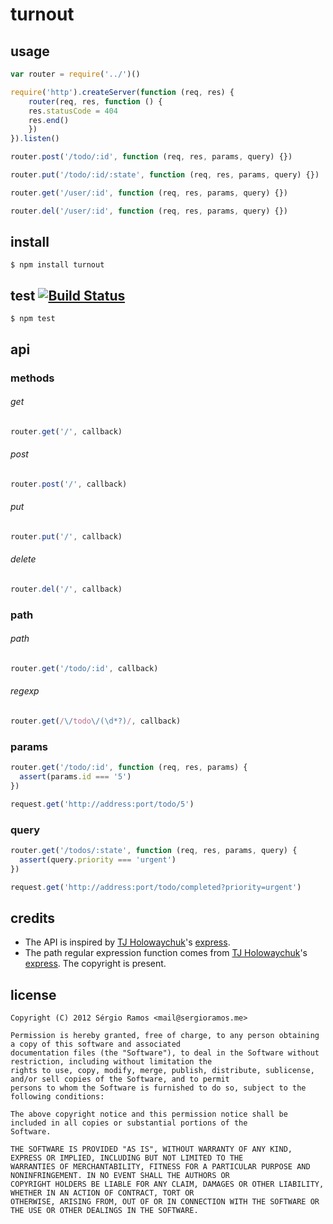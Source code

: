 # turnout

## usage
```js
var router = require('../')()

require('http').createServer(function (req, res) {
    router(req, res, function () {
    res.statusCode = 404
    res.end()
    })
}).listen()

router.post('/todo/:id', function (req, res, params, query) {})

router.put('/todo/:id/:state', function (req, res, params, query) {})

router.get('/user/:id', function (req, res, params, query) {})

router.del('/user/:id', function (req, res, params, query) {})
```

## install
    $ npm install turnout

## test [![Build Status](https://secure.travis-ci.org/ramitos/turnout.png)](http://travis-ci.org/ramitos/turnout)

    $ npm test

## api

### methods

###### get
```js
router.get('/', callback)
``` 
###### post
```js
router.post('/', callback)
```
###### put
```js
router.put('/', callback)
```
###### delete
```js
router.del('/', callback)
```
### path

###### path
```js
router.get('/todo/:id', callback)
```
###### regexp
```js
router.get(/\/todo\/(\d*?)/, callback)
```
### params
```js
router.get('/todo/:id', function (req, res, params) {
  assert(params.id === '5')
})

request.get('http://address:port/todo/5')
``` 
### query
```js
router.get('/todos/:state', function (req, res, params, query) {
  assert(query.priority === 'urgent')
})

request.get('http://address:port/todo/completed?priority=urgent')
```
## credits
 * The API is inspired by [TJ Holowaychuk](https://github.com/visionmedia)'s [express](https://github.com/visionmedia/express).
 * The path regular expression function comes from [TJ Holowaychuk](https://github.com/visionmedia)'s [express](https://github.com/visionmedia/express). The copyright is present.

## license
    Copyright (C) 2012 Sérgio Ramos <mail@sergioramos.me>
    
    Permission is hereby granted, free of charge, to any person obtaining a copy of this software and associated 
    documentation files (the "Software"), to deal in the Software without restriction, including without limitation the 
    rights to use, copy, modify, merge, publish, distribute, sublicense, and/or sell copies of the Software, and to permit 
    persons to whom the Software is furnished to do so, subject to the following conditions:
    
    The above copyright notice and this permission notice shall be included in all copies or substantial portions of the 
    Software.
    
    THE SOFTWARE IS PROVIDED "AS IS", WITHOUT WARRANTY OF ANY KIND, EXPRESS OR IMPLIED, INCLUDING BUT NOT LIMITED TO THE 
    WARRANTIES OF MERCHANTABILITY, FITNESS FOR A PARTICULAR PURPOSE AND NONINFRINGEMENT. IN NO EVENT SHALL THE AUTHORS OR 
    COPYRIGHT HOLDERS BE LIABLE FOR ANY CLAIM, DAMAGES OR OTHER LIABILITY, WHETHER IN AN ACTION OF CONTRACT, TORT OR 
    OTHERWISE, ARISING FROM, OUT OF OR IN CONNECTION WITH THE SOFTWARE OR THE USE OR OTHER DEALINGS IN THE SOFTWARE.